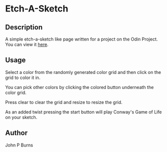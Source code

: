 # Etch-A-Sketch

## Description
A simple etch-a-sketch like page written for a project on the Odin Project. 
You can view it [here](https://johnpiatras.github.io/sketch).

## Usage

Select a color from the randomly generated color grid and then click on the grid to color it in. 

You can pick other colors by clicking the colored button underneath the color grid.

Press clear to clear the grid and resize to resize the grid.

As an added twist pressing the start button will play Conway's Game of Life on your sketch.

## Author
John P Burns

